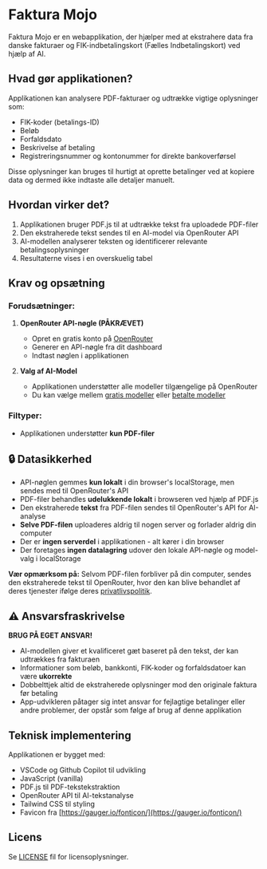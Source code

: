# Faktura Mojo

Faktura Mojo er en webapplikation, der hjælper med at ekstrahere data fra danske fakturaer og FIK-indbetalingskort (Fælles Indbetalingskort) ved hjælp af AI.

## Hvad gør applikationen?

Applikationen kan analysere PDF-fakturaer og udtrække vigtige oplysninger som:
- FIK-koder (betalings-ID)
- Beløb
- Forfaldsdato
- Beskrivelse af betaling
- Registreringsnummer og kontonummer for direkte bankoverførsel

Disse oplysninger kan bruges til hurtigt at oprette betalinger ved at kopiere data og dermed ikke indtaste alle detaljer manuelt.

## Hvordan virker det?

1. Applikationen bruger PDF.js til at udtrække tekst fra uploadede PDF-filer
2. Den ekstraherede tekst sendes til en AI-model via OpenRouter API
3. AI-modellen analyserer teksten og identificerer relevante betalingsoplysninger
4. Resultaterne vises i en overskuelig tabel

## Krav og opsætning

### Forudsætninger:

1. **OpenRouter API-nøgle (PÅKRÆVET)**
   - Opret en gratis konto på [OpenRouter](https://openrouter.ai/)
   - Generer en API-nøgle fra dit dashboard
   - Indtast nøglen i applikationen

2. **Valg af AI-Model**
   - Applikationen understøtter alle modeller tilgængelige på OpenRouter
   - Du kan vælge mellem [gratis modeller](https://openrouter.ai/models?q=free) eller [betalte modeller](https://openrouter.ai/models)

### Filtyper:
- Applikationen understøtter **kun PDF-filer**

## 🔒 Datasikkerhed

- API-nøglen gemmes **kun lokalt** i din browser's localStorage, men sendes med til OpenRouter's API
- PDF-filer behandles **udelukkende lokalt** i browseren ved hjælp af PDF.js
- Den ekstraherede **tekst** fra PDF-filen sendes til OpenRouter's API for AI-analyse
- **Selve PDF-filen** uploaderes aldrig til nogen server og forlader aldrig din computer
- Der er **ingen serverdel** i applikationen - alt kører i din browser
- Der foretages **ingen datalagring** udover den lokale API-nøgle og model-valg i localStorage

**Vær opmærksom på:** Selvom PDF-filen forbliver på din computer, sendes den ekstraherede tekst til OpenRouter, hvor den kan blive behandlet af deres tjenester ifølge deres [privatlivspolitik](https://openrouter.ai/privacy).

## ⚠️ Ansvarsfraskrivelse

**BRUG PÅ EGET ANSVAR!**

- AI-modellen giver et kvalificeret gæt baseret på den tekst, der kan udtrækkes fra fakturaen
- Informationer som beløb, bankkonti, FIK-koder og forfaldsdatoer kan være **ukorrekte**
- Dobbelttjek altid de ekstraherede oplysninger mod den originale faktura før betaling
- App-udvikleren påtager sig intet ansvar for fejlagtige betalinger eller andre problemer, der opstår som følge af brug af denne applikation

## Teknisk implementering

Applikationen er bygget med:
- VSCode og Github Copilot til udvikling
- JavaScript (vanilla)
- PDF.js til PDF-tekstekstraktion
- OpenRouter API til AI-tekstanalyse
- Tailwind CSS til styling
- Favicon fra [https://gauger.io/fonticon/](https://gauger.io/fonticon/)

## Licens

Se [LICENSE](LICENSE) fil for licensoplysninger.


